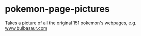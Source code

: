 # pokemon-page-pictures
Takes a picture of all the original 151 pokemon's webpages, e.g. www.bulbasaur.com
